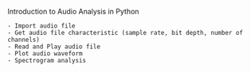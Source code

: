 Introduction to Audio Analysis in Python

    - Import audio file
    - Get audio file characteristic (sample rate, bit depth, number of channels)
    - Read and Play audio file
    - Plot audio waveform
    - Spectrogram analysis
